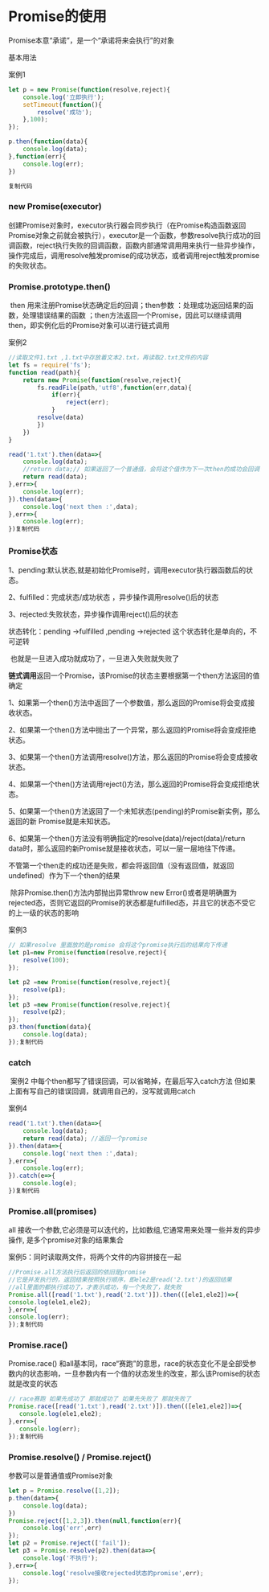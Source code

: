 # Promise的使用

Promise本意“承诺”，是一个“承诺将来会执行”的对象

基本用法

案例1

```javascript
let p = new Promise(function(resolve,reject){
    console.log('立即执行');
    setTimeout(function(){
        resolve('成功');
    },100);
});

p.then(function(data){
    console.log(data);
},function(err){
    console.log(err);
})

复制代码
```

### new Promise(executor)

​    创建Promise对象时，executor执行器会同步执行（在Promise构造函数返回Promise对象之前就会被执行），executor是一个函数，参数resolve执行成功的回调函数，reject执行失败的回调函数，函数内部通常调用用来执行一些异步操作，操作完成后，调用resolve触发promise的成功状态，或者调用reject触发promise的失败状态。

### Promise.prototype.then()

​    then 用来注册Promise状态确定后的回调；then参数 ：处理成功返回结果的函数，处理错误结果的函数 ；then方法返回一个Promise，因此可以继续调用then，即实例化后的Promise对象可以进行链式调用

案例2

```javascript
//读取文件1.txt ,1.txt中存放着文本2.txt，再读取2.txt文件的内容
let fs = require('fs');
function read(path){
    return new Promise(function(resolve,reject){
        fs.readFile(path,'utf8',function(err,data){
            if(err){
                reject(err);
            }
        resolve(data)
        })
    })
}

read('1.txt').then(data=>{
    console.log(data);
    //return data;// 如果返回了一个普通值，会将这个值作为下一次then的成功会回调
    return read(data);
},err=>{
    console.log(err);
}).then(data=>{
    console.log('next then :',data);
},err=>{
    console.log(err);
})复制代码
```

### Promise状态

1、pending:默认状态,就是初始化Promise时，调用executor执行器函数后的状态。

2、fulfilled：完成状态/成功状态 ，异步操作调用resolve()后的状态  

3、rejected:失败状态，异步操作调用reject()后的状态 

 状态转化：pending ->fulfilled ,pending ->rejected 这个状态转化是单向的，不可逆转 

​         也就是一旦进入成功就成功了，一旦进入失败就失败了

**链式调用**返回一个Promise，该Promise的状态主要根据第一个then方法返回的值确定

 1、如果第一个then()方法中返回了一个参数值，那么返回的Promise将会变成接收状态。

 2、如果第一个then()方法中抛出了一个异常，那么返回的Promise将会变成拒绝状态。

 3、如果第一个then()方法调用resolve()方法，那么返回的Promise将会变成接收状态。

 4、如果第一个then()方法调用reject()方法，那么返回的Promise将会变成拒绝状态。

 5、如果第一个then()方法返回了一个未知状态(pending)的Promise新实例，那么返回的新    Promise就是未知状态。 

6、如果第一个then()方法没有明确指定的resolve(data)/reject(data)/return data时，那么返回的新Promise就是接收状态，可以一层一层地往下传递。 

​    不管第一个then走的成功还是失败，都会将返回值（没有返回值，就返回undefined）作为下一个then的结果 

​    除非Promise.then()方法内部抛出异常throw new Error()或者是明确置为rejected态，否则它返回的Promise的状态都是fulfilled态，并且它的状态不受它的上一级的状态的影响

案例3

```javascript
// 如果resolve 里面放的是promise 会将这个promise执行后的结果向下传递
let p1=new Promise(function(resolve,reject){
    resolve(100);
});

let p2 =new Promise(function(resolve,reject){
    resolve(p1);
}); 
let p3 =new Promise(function(resolve,reject){
    resolve(p2);
}); 
p3.then(function(data){
    console.log(data);
});复制代码
```

### **catch**

​    案例2 中每个then都写了错误回调，可以省略掉，在最后写入catch方法 但如果上面有写自己的错误回调，就调用自己的，没写就调用catch

案例4

```javascript
read('1.txt').then(data=>{
    console.log(data);
    return read(data); //返回一个promise
}).then(data=>{
    console.log('next then :',data);
},err=>{
    console.log(err);
}).catch(e=>{
    console.log(e);
})复制代码
```

### Promise.all(promises) 

all 接收一个参数,它必须是可以迭代的，比如数组,它通常用来处理一些并发的异步操作, 是多个promise对象的结果集合

案例5：同时读取两文件，将两个文件的内容拼接在一起

```javascript
//Promise.all方法执行后返回的依旧是promise
//它是并发执行的，返回结果按照执行顺序，即ele2是read('2.txt')的返回结果
//all里面的都执行成功了，才表示成功，有一个失败了，就失败
Promise.all([read('1.txt'),read('2.txt')]).then(([ele1,ele2])=>{
console.log(ele1,ele2);
},err=>{
console.log(err);
});复制代码
```

### Promise.race() 

Promise.race() 和all基本同，race“赛跑”的意思，race的状态变化不是全部受参数内的状态影响，一旦参数内有一个值的状态发生的改变，那么该Promise的状态就是改变的状态

```javascript
// race赛跑 如果先成功了 那就成功了 如果先失败了 那就失败了
Promise.race([read('1.txt'),read('2.txt')]).then(([ele1,ele2])=>{
   console.log(ele1,ele2);
},err=>{
   console.log(err);
});复制代码
```

### Promise.resolve() / Promise.reject()

参数可以是普通值或Promise对象

```javascript
let p = Promise.resolve([1,2]);
p.then(data=>{
    console.log(data);
})
Promise.reject([1,2,3]).then(null,function(err){
    console.log('err',err)
}); 
let p2 = Promise.reject(['fail']);
let p3 = Promise.resolve(p2).then(data=>{
    console.log('不执行');
},err=>{
    console.log('resolve接收rejected状态的promise',err);
});
```